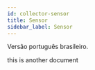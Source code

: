 ```yaml
---
id: collector-sensor
title: Sensor
sidebar_label: Sensor
---
```


Versão português brasileiro.

this is another document
